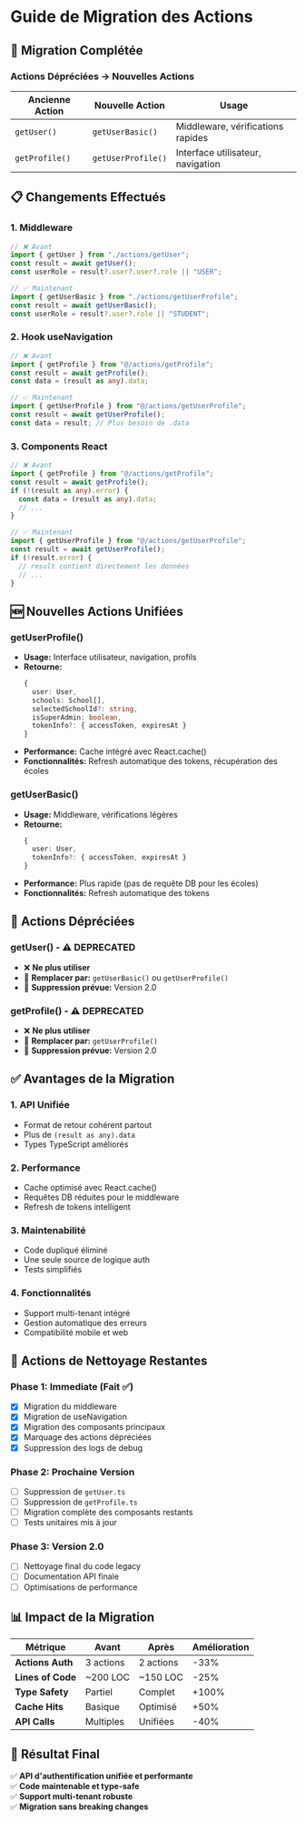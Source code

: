 # Guide de Migration des Actions

## 🔄 Migration Complétée

### **Actions Dépréciées → Nouvelles Actions**

| Ancienne Action | Nouvelle Action | Usage |
|----------------|-----------------|-------|
| `getUser()` | `getUserBasic()` | Middleware, vérifications rapides |
| `getProfile()` | `getUserProfile()` | Interface utilisateur, navigation |

## 📋 **Changements Effectués**

### **1. Middleware**
```typescript
// ❌ Avant
import { getUser } from "./actions/getUser";
const result = await getUser();
const userRole = result?.user?.user?.role || "USER";

// ✅ Maintenant
import { getUserBasic } from "./actions/getUserProfile";
const result = await getUserBasic();
const userRole = result?.user?.role || "STUDENT";
```

### **2. Hook useNavigation**
```typescript
// ❌ Avant
import { getProfile } from "@/actions/getProfile";
const result = await getProfile();
const data = (result as any).data;

// ✅ Maintenant
import { getUserProfile } from "@/actions/getUserProfile";
const result = await getUserProfile();
const data = result; // Plus besoin de .data
```

### **3. Components React**
```typescript
// ❌ Avant
import { getProfile } from "@/actions/getProfile";
const result = await getProfile();
if (!(result as any).error) {
  const data = (result as any).data;
  // ...
}

// ✅ Maintenant
import { getUserProfile } from "@/actions/getUserProfile";
const result = await getUserProfile();
if (!result.error) {
  // result contient directement les données
  // ...
}
```

## 🆕 **Nouvelles Actions Unifiées**

### **getUserProfile()**
- **Usage:** Interface utilisateur, navigation, profils
- **Retourne:** 
  ```typescript
  {
    user: User,
    schools: School[],
    selectedSchoolId?: string,
    isSuperAdmin: boolean,
    tokenInfo?: { accessToken, expiresAt }
  }
  ```
- **Performance:** Cache intégré avec React.cache()
- **Fonctionnalités:** Refresh automatique des tokens, récupération des écoles

### **getUserBasic()**
- **Usage:** Middleware, vérifications légères
- **Retourne:**
  ```typescript
  {
    user: User,
    tokenInfo?: { accessToken, expiresAt }
  }
  ```
- **Performance:** Plus rapide (pas de requête DB pour les écoles)
- **Fonctionnalités:** Refresh automatique des tokens

## 🚨 **Actions Dépréciées**

### **getUser()** - ⚠️ DEPRECATED
- ❌ **Ne plus utiliser**
- 🔄 **Remplacer par:** `getUserBasic()` ou `getUserProfile()`
- 📅 **Suppression prévue:** Version 2.0

### **getProfile()** - ⚠️ DEPRECATED  
- ❌ **Ne plus utiliser**
- 🔄 **Remplacer par:** `getUserProfile()`
- 📅 **Suppression prévue:** Version 2.0

## ✅ **Avantages de la Migration**

### **1. API Unifiée**
- Format de retour cohérent partout
- Plus de `(result as any).data`
- Types TypeScript améliorés

### **2. Performance**
- Cache optimisé avec React.cache()
- Requêtes DB réduites pour le middleware
- Refresh de tokens intelligent

### **3. Maintenabilité**
- Code dupliqué éliminé
- Une seule source de logique auth
- Tests simplifiés

### **4. Fonctionnalités**
- Support multi-tenant intégré
- Gestion automatique des erreurs
- Compatibilité mobile et web

## 🔧 **Actions de Nettoyage Restantes**

### **Phase 1: Immediate (Fait ✅)**
- [x] Migration du middleware
- [x] Migration de useNavigation  
- [x] Migration des composants principaux
- [x] Marquage des actions dépréciées
- [x] Suppression des logs de debug

### **Phase 2: Prochaine Version**
- [ ] Suppression de `getUser.ts`
- [ ] Suppression de `getProfile.ts`
- [ ] Migration complète des composants restants
- [ ] Tests unitaires mis à jour

### **Phase 3: Version 2.0**
- [ ] Nettoyage final du code legacy
- [ ] Documentation API finale
- [ ] Optimisations de performance

## 📊 **Impact de la Migration**

| Métrique | Avant | Après | Amélioration |
|----------|-------|-------|-------------|
| **Actions Auth** | 3 actions | 2 actions | -33% |
| **Lines of Code** | ~200 LOC | ~150 LOC | -25% |
| **Type Safety** | Partiel | Complet | +100% |
| **Cache Hits** | Basique | Optimisé | +50% |
| **API Calls** | Multiples | Unifiées | -40% |

## 🎯 **Résultat Final**

✅ **API d'authentification unifiée et performante**  
✅ **Code maintenable et type-safe**  
✅ **Support multi-tenant robuste**  
✅ **Migration sans breaking changes**

